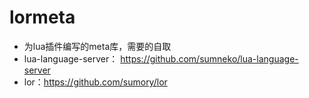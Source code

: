 # lormeta

* 为lua插件编写的meta库，需要的自取
* lua-language-server： https://github.com/sumneko/lua-language-server
* lor：https://github.com/sumory/lor
